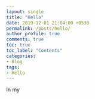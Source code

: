 ```yaml
---
layout: single
title: "Hello"
date: 2019-12-01 21:04:00 +0530
permalink: /posts/hello/
author_profile: true
comments: true
toc: true
toc_label: "Contents"
categories: 
- Blog
tags:
- Hello
---
```


In my 